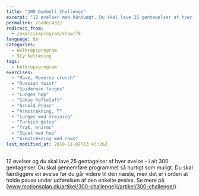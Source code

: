 ```yaml
---
title: "300 Dumbell Challenge"
excerpt: "12 øvelser med håndvægt. Du skal lave 25 gentagelser af hver øvelse - i alt 300 gentagelser. Du skal gennemføre programmet så hurtigt som muligt. Du skal færdiggøre en øvelse før du går videre til den næste, men det er i orden at holde pause under udførelsen af den enkelte øvelse. "
permalink: /node/432/
redirect_from:
  - /exerciseprogram/show/79
language: da
categories:
  - Helkropsprogram
  - Styrketræning
tags:
  - helkropsprogram
exercises:
  - "Mave, Reverse crunch"
  - "Russian twist"
  - "Spiderman lunges"
  - "Lunges hop"
  - "Sakse hofteløft"
  - "Arnold Press"
  - "Armstrækning, T"
  - "Lunges med drejning"
  - "Turkish getup"
  - "Træk, enarms"
  - "Squat med hop"
  - "Armstrækning med rows"
last_modified_at: 2010-11-02T13:43:26Z
---
```


12 øvelser og du skal lave 25 gentagelser af hver øvelse - i alt 300 gentagelser. Du skal gennemføre programmet så hurtigt som muligt. Du skal færdiggøre en øvelse før du går videre til den næste, men det er i orden at holde pause under udførelsen af den enkelte øvelse. Se mere på [www.motionsplan.dk/artikel/300-challenge](/artikel/300-challenge/)

